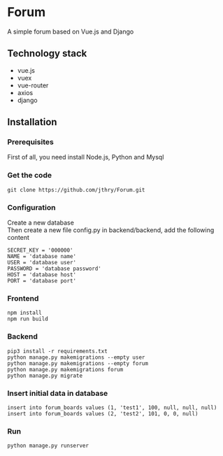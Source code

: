 # Forum

A simple forum based on Vue.js and Django

## Technology stack

+ vue.js
+ vuex
+ vue-router
+ axios
+ django

## Installation

### Prerequisites

First of all, you need install Node.js, Python and Mysql

### Get the code

```
git clone https://github.com/jthry/Forum.git
```

### Configuration

Create a new database  
Then create a new file config.py in backend/backend, add the following content

```
SECRET_KEY = '000000'
NAME = 'database name'  
USER = 'database user'  
PASSWORD = 'database password'  
HOST = 'database host'  
PORT = 'database port'  
```

### Frontend

```
npm install
npm run build
```

### Backend

```
pip3 install -r requirements.txt
python manage.py makemigrations --empty user
python manage.py makemigrations --empty forum
python manage.py makemigrations forum
python manage.py migrate
```

### Insert initial data in database

```
insert into forum_boards values (1, 'test1', 100, null, null, null)
insert into forum_boards values (2, 'test2', 101, 0, 0, null)
```

### Run

```
python manage.py runserver
```
